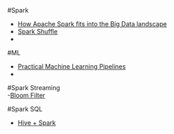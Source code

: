 #Spark  
- [How Apache Spark fits into the Big Data landscape](http://www.slideshare.net/pacoid/how-spark-fits-into-the-big-data-landscape?next_slideshow=1)
- [Spark Shuffle](http://www.scribd.com/doc/295013474/Sparkshuffleintroduction-141228034437-Conversion-Gate01#scribd)
- 
#ML  
- [Practical Machine Learning Pipelines](http://www.slideshare.net/databricks/practical-machine-learning-pipelines-with-mllib?qid=582df953-fe63-45c3-aa5a-d090eccc60dc&v=qf1&b=&from_search=12)  
- 
#Spark Streaming  
-[Bloom Filter](http://bravenewgeek.com/tag/bloom-filters/)

#Spark SQL  
- [Hive + Spark](http://www.slideshare.net/hortonworks/hive-on-spark-is-blazing-fast-or-is-it-final)  
